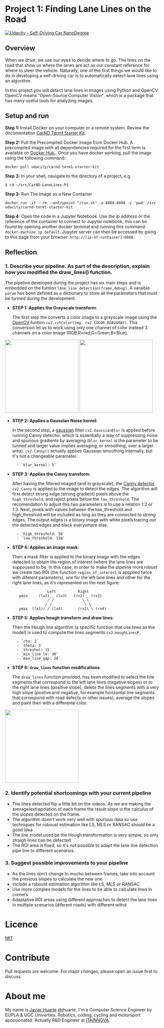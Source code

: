 # **Project 1: Finding Lane Lines on the Road** 
[![Udacity - Self-Driving Car NanoDegree](https://s3.amazonaws.com/udacity-sdc/github/shield-carnd.svg)](http://www.udacity.com/drive)

## Overview

When we drive, we use our eyes to decide where to go.  The lines on the road that show us where the lanes are act as our constant reference for where to steer the vehicle.  Naturally, one of the first things we would like to do in developing a self-driving car is to automatically detect lane lines using an algorithm.

In this project you will detect lane lines in images using Python and OpenCV.  OpenCV means "Open-Source Computer Vision", which is a package that has many useful tools for analyzing images.  

## Setup and run

**Step 1:** Install Docker on your computer or a remote system. Review the documentation [CarND Term1 Starter Kit](https://github.com/udacity/CarND-Term1-Starter-Kit/blob/master/README.md).

**Step 2:** Pull the Precompiled Docker Image from Docker Hub. A precompiled image with all dependencies required for the first term is available on [Docker Hub.](https://hub.docker.com/r/udacity/carnd-term1-starter-kit/). Once you have docker working, pull the image using the following command:

`docker pull udacity/carnd-term1-starter-kit`

**Step 3:** In your shell, navigate to the directory of a project, e.g.

`$ cd ~/src/CarND-LaneLines-P1`

**Step 3:** Run The Image as a New Container

`docker run -it --rm --entrypoint "/run.sh" -p 8888:8888 -v 'pwd':/src udacity/carnd-term1-starter-kit`

**Step 4:** Open the code in a Jupyter Notebook. Use the ip address or the reference of the container to connect to Jupyter notebook, this can be found by opening another docker terminal and running this command: `docker-machine ip default`. Jupyter server can then be accessed by going to this page from your browser: `http://[ip-of-container]:8888`.


## Reflection

### 1. Describe your pipeline. As part of the description, explain how you modified the draw_lines() function.

The pipeline developed during the project has six main steps and is embedded on the funtion `lane_line_detection(frame,debug)`. A varaible `param` has been defined as a dictionary to store all the parameters that must be tunned during the development.


* **STEP 1: Applies the Grayscale transform**: 

    The first step the converts a color image to a grayscale image using the [OpenCV](https://opencv.org/) funtion `cv2.cvtColor(img, cv2.COLOR_RGB2GRAY)`. This conversion let us to work using only one channel of color instead 3 channels on a color image (RGB,R=red,G=Green,B=Blue).

<img src="img/solidWhiteRight.jpg" width="240"/> <img src="img/grayscale_solidWhiteRight.jpg" width="240"/>
    
    
* **STEP 2: Applies a Gaussian Noise kernel**: 

    In the second step, a [gaussian](https://docs.opencv.org/2.4/modules/imgproc/doc/filtering.html?highlight=gaussianblur#gaussianblur) filter `cv2.GaussianBlur` is applied before running Canny detector, which is essentially a way of suppressing noise and spurious gradients by averaging (`blur_kernel` is the parameter to be tunned and larger value implies averaging, or smoothing, over a larger area). `cv2.Canny()` actually applies Gaussian smoothing internally, but it's not a changeable parameter.
    
    
        - `blur_kernel: 5`
    
    
* **STEP 3: Applies the Canny transform**: 

    After having the filtered imaged (and in grayscale), the [Canny detector](https://docs.opencv.org/2.4/doc/tutorials/imgproc/imgtrans/canny_detector/canny_detector.html) `cv2.Canny`  is applied to the image to detect the edges. The algorithm will first detect strong edge (strong gradient) pixels above the `high_threshold`, and reject pixels below the `low_threshold`. The recomendation to adjust this two parameters is to use a relation 1:2 or 1:3. Next, pixels with values between the low_threshold and high_threshold will be included as long as they are connected to strong edges. The output edges is a binary image with white pixels tracing out the detected edges and black everywhere else.
     
    
        - `high_threshold: 50`
        - `low_threshold: 150`
        
* **STEP 4: Applies an image mask**:

    Then a mask filter is applied to the binary image with the edges detected to obtain the region of interest (where the lane lines are suppoused to be. In this case, in order to make the pipeline more robust we create two ROI (the function `region_of_interest` is appplied twice with difetent parameters), one for the left lane lines and other for the right lane lines, as it's represented on the next figure:
    
                      Left          Right
         ymin     (lx2)__ (lx3)   (rx2)__ (rx3)
                      / /             \ \
                     / /               \ \
         ymax  (lx1)/ / (lx4)       (rx1\ \ (rx4)
    
 

* **STEP 5: Applies hough transform and draw lines**:

    Then the Hough line algorithm (a specific function that use lines as the model) is used to compute the lines segments `cv2.HoughLinesP`. 
    
    
        - `rho: 2`
        - `theta: 1`
        - `threshol: 15`
        - `min_line_le: 30`
        - `max_line_gap: 20`

* **STEP 6: `draw_lines` function modifications**:


    The `draw_lines` function provided, has been modified to select the line segments that correspond to the left lane lines (negative slopes) or to the right lane lines (positive slope), delete the lines segments with a very high slope (positve and negative, for example horizontal line segments that correspond with road defects or other issues), average the slopes and paint then with a differente color.
<img src="examples/laneLines_thirdPass.jpg" width="240"/>


### 2. Identify potential shortcomings with your current pipeline

* The lines detected flip a little bit on the videos. As we are making the average/extrapolation of each frame the result slope is the calculus of the slopes detected on the frame. 
* The algorithm doen't work very well with spurious data so use techniques for roboust estimation like LS, MLS or RANSAC should be a good idea
* The line model used be the Hough transformation is very simple, so only straigh lines can be detected
* The ROI area is fixed, so it's not possible to adapt the lane line detection pipe line to different scenarios.



### 3. Suggest possible improvements to your pipeline


* As the lines don't change to mucho between frames, take into account the previous slopes to calculate the new one.
* Include a roboust estimation algorithm like LS, MLS or RANSAC
* Use more complex models for the lines to be able to calculate lines in corners
* Adaptative ROI areas using different approaches to detect the lane lines in multiple scenarios (diferent roads) with different withd

# Licence
[MIT](https://choosealicense.com/licenses/mit/)

# Contribute
Pull requests are welcome. For major changes, please open an issue first to discuss.

# About me
My name is [Javier Huarte](https://github.com/jhuarte) @jhuarte. I'm a Computer Science Engineer by EUPLA & UOC Univerties. Robotics, coding, cycling and motorsport apossionated. Actually R&D Engineer at [ITAINNOVA](www.itainnova.es).
